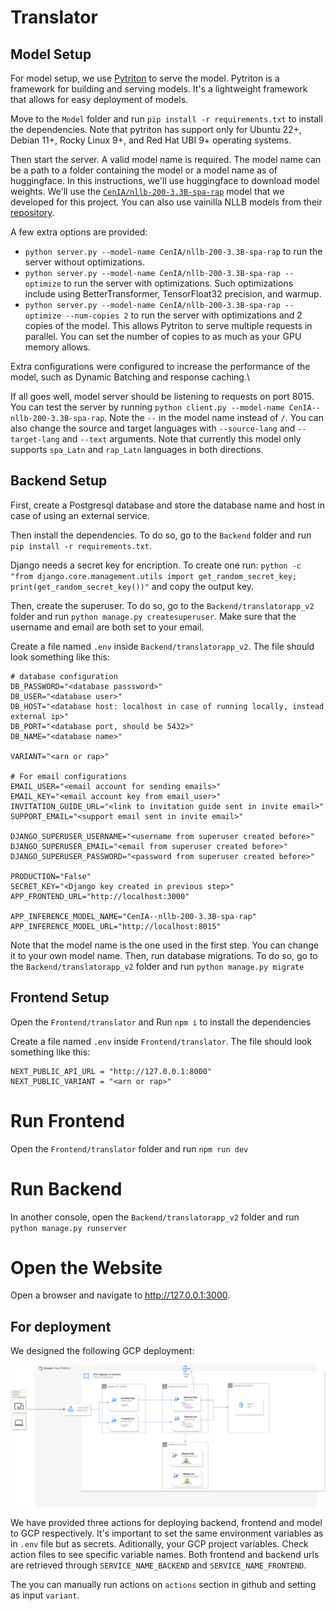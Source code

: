 # Translator

## Model Setup

For model setup, we use [Pytriton](https://github.com/triton-inference-server/pytriton) to serve the model. Pytriton is a framework for building and serving models. It's a lightweight framework that allows for easy deployment of models.

Move to the `Model` folder and run `pip install -r requirements.txt` to install the dependencies. Note that pytriton has support only for Ubuntu 22+, Debian 11+, Rocky Linux 9+, and Red Hat UBI 9+ operating systems.

Then start the server. A valid model name is required. The model name can be a path to a folder containing the model or a model name as of huggingface.
In this instructions, we'll use huggingface to download model weights. We'll use the [`CenIA/nllb-200-3.3B-spa-rap`](https://huggingface.co/CenIA/nllb-200-3.3B-spa-rap) model that we developed for this project. You can also use vainilla NLLB models from their [repository](https://huggingface.co/facebook/nllb-200-3.3B). 

A few extra options are provided:

- `python server.py --model-name CenIA/nllb-200-3.3B-spa-rap` to run the server without optimizations.
- `python server.py --model-name CenIA/nllb-200-3.3B-spa-rap --optimize` to run the server with optimizations. Such optimizations include using BetterTransformer, TensorFloat32 precision, and warmup.
- `python server.py --model-name CenIA/nllb-200-3.3B-spa-rap --optimize --num-copies 2` to run the server with optimizations and 2 copies of the model. This allows Pytriton to serve multiple requests in parallel. You can set the number of copies to as much as your GPU memory allows.

Extra configurations were configured to increase the performance of the model, such as Dynamic Batching and response caching.\

If all goes well, model server should be listening to requests on port 8015. You can test the server by running `python client.py --model-name CenIA--nllb-200-3.3B-spa-rap`. Note the `--` in the model name instead of `/`. You can also change the source and target languages with `--source-lang` and `--target-lang` and `--text` arguments. Note that currently this model only supports `spa_Latn` and `rap_Latn` languages in both directions. 

## Backend Setup

First, create a Postgresql database and store the database name and host in case of using an external service.

Then install the dependencies.  To do so, go to the `Backend` folder and run `pip install -r requirements.txt`.

Django needs a secret key for encription. To create one run: `python -c "from django.core.management.utils import get_random_secret_key; print(get_random_secret_key())"` and copy the output key.

Then, create the superuser. To do so, go to the `Backend/translatorapp_v2` folder and run `python manage.py createsuperuser`. Make sure that the username and email are both set to your email.

Create a file named `.env` inside `Backend/translatorapp_v2`. The file should look something like this:

```
# database configuration
DB_PASSWORD="<database passsword>"
DB_USER="<database user>"
DB_HOST="<database host: localhost in case of running locally, instead external ip>"
DB_PORT="<database port, should be 5432>"
DB_NAME="<database name>"

VARIANT="<arn or rap>"

# For email configurations
EMAIL_USER="<email account for sending emails>"
EMAIL_KEY="<email account key from email_user>"
INVITATION_GUIDE_URL="<link to invitation guide sent in invite email>"
SUPPORT_EMAIL="<support email sent in invite email>"

DJANGO_SUPERUSER_USERNAME="<username from superuser created before>"
DJANGO_SUPERUSER_EMAIL="<email from superuser created before>"
DJANGO_SUPERUSER_PASSWORD="<password from superuser created before>"

PRODUCTION="False"
SECRET_KEY="<Django key created in previous step>"
APP_FRONTEND_URL="http://localhost:3000"

APP_INFERENCE_MODEL_NAME="CenIA--nllb-200-3.3B-spa-rap"
APP_INFERENCE_MODEL_URL="http://localhost:8015"
```

Note that the model name is the one used in the first step. You can change it to your own model name.
Then, run database migrations. To do so, go to the `Backend/translatorapp_v2` folder and run `python manage.py migrate`

## Frontend Setup

Open the `Frontend/translator` and Run `npm i` to install the dependencies

Create a file named `.env` inside `Frontend/translator`. The file should look something like this:

```
NEXT_PUBLIC_API_URL = "http://127.0.0.1:8000"
NEXT_PUBLIC_VARIANT = "<arn or rap>"
```

# Run Frontend
Open the `Frontend/translator` folder and run `npm run dev`

# Run Backend
In another console, open the `Backend/translatorapp_v2` folder and run `python manage.py runserver`

# Open the Website
Open a browser and navigate to http://127.0.0.1:3000.

## For deployment

We designed the following GCP deployment:

![GCP deployment description](assets/deployment.png)

We have provided three actions for deploying backend, frontend and model to GCP respectively. It's important to set the same environment variables as in `.env` file but as secrets. Aditionally, your GCP project variables. 
Check action files to see specific variable names. Both frontend and backend urls are retrieved through `SERVICE_NAME_BACKEND` and `SERVICE_NAME_FRONTEND`.

The you can manually run actions on `actions` section in github and setting as input `variant`.
